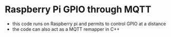 # Raspberry Pi GPIO through MQTT
- this code runs on Raspberry pi and permits to control GPIO at a distance
- the code can also act as a MQTT remapper in C++

